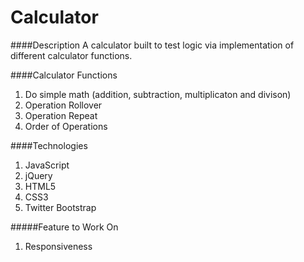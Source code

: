 # Calculator
####Description
A calculator built to test logic via implementation of different calculator functions.

####Calculator Functions
1. Do simple math (addition, subtraction, multiplicaton and divison)
2. Operation Rollover
3. Operation Repeat
4. Order of Operations

####Technologies
1. JavaScript
2. jQuery
3. HTML5
4. CSS3
5. Twitter Bootstrap

#####Feature to Work On
1. Responsiveness